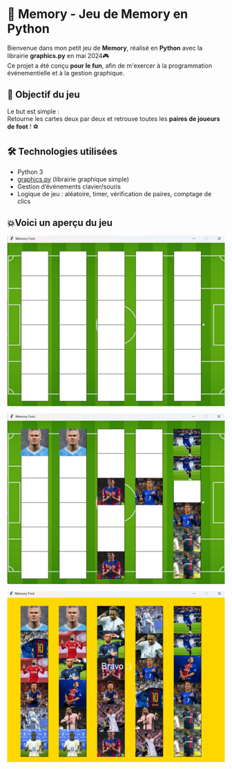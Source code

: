 # 🧠 Memory - Jeu de Memory en Python

Bienvenue dans mon petit jeu de **Memory**, réalisé en **Python** avec la librairie **graphics.py** en mai 2024🎮  
Ce projet a été conçu **pour le fun**, afin de m'exercer à la programmation événementielle et à la gestion graphique.

## 🎯 Objectif du jeu

Le but est simple :  
Retourne les cartes deux par deux et retrouve toutes les **paires de joueurs de foot** ! ⚽

## 🛠️ Technologies utilisées

- Python 3
- [graphics.py](http://mcsp.wartburg.edu/zelle/python/graphics.py) (librairie graphique simple)
- Gestion d’événements clavier/souris
- Logique de jeu : aléatoire, timer, vérification de paires, comptage de clics


## 💥Voici un aperçu du jeu 

![Aperçu du jeu 1](images/jeu1.png)

![Aperçu du jeu 2](images/jeu2.png)

![Aperçu du jeu 2](images/jeu3.png)

